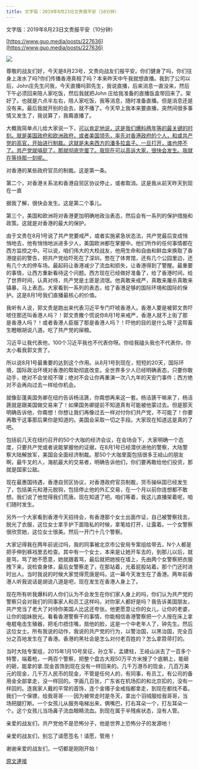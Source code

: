 ```yaml
---
title: 文字版：2019年8月23日文贵报平安（10分钟）
---
```


文字版：2019年8月23日文贵报平安（10分钟）

[https://www.guo.media/posts/227636](https://www.guo.media/posts/227636)





[![](https://1.bp.blogspot.com/-rNK0E2de-8c/XWDR4MnEmxI/AAAAAAAAB9c/AKhh_oR1glQl2-m2nvhICqseQMvTuVngwCLcBGAs/s400/111.PNG)](https://1.bp.blogspot.com/-rNK0E2de-8c/XWDR4MnEmxI/AAAAAAAAB9c/AKhh_oR1glQl2-m2nvhICqseQMvTuVngwCLcBGAs/s1600/111.PNG)


尊敬的战友们好，今天是8月23号，文贵向战友们报平安。你们健身了吗，你们往身上泼水了吗?你们传播香港真相了吗？本来昨天中午我就想直播。我到了公司以后，John庄先生问我，今天直播吗郭先生，我说直播，后来消息一直没来，然后下午必须回来陪人家吃饭，然后我就把John 庄给我准备的直播饭盒带回来了。架好了。也就是六点半左右，陪人家吃饭，我等消息，随时准备直播。但是消息还是没有来。最后我就开别的会去，就不播了。今天早上我本来要直播，突然间很多事情又发生了，我说算了，我甭直播了。

大概我简单点儿给大家说一下，[可以肯定地说，这是我们爆料两年等的最关键的时刻。就是美国政府和欧洲政府，或者美国领先，率先对香港政府的个人，和或共产党的高官，开始进行制裁。这就是未来西方的潘多拉盒子。一旦打开，谁也停不了。共产党就嗝屁了，那就彻底完蛋了。我现在可以高诉大家，很快会发生。我就在等待那一刻呢。](https://www.blogger.com/null)


对香港的某些政府官员的制裁。这是第一条。

第二个，对香港关系法和香港自贸区协议停止，或者取消。这是我从前天昨天到现在一直

据我了解，很快会发生。这是第二个事儿。

第三个，美国和欧洲将对香港更加明确地政治表态，然后会有一系列的保护措施和政策。这就是对香港的最大的保护。

由于文贵在8月1号说了共产党要戒严，或者实施紧急状态法，共产党最后变成悄悄地去，他有悄悄地派进多少人，美国欧洲都在掌握中。他们所作的任何事情都在西方监控之中。可以说，咱们伟大的大校战友，他用生命和自由和鲜血来换取了香港提前的警告，把共产党给吓死在了深圳，憋在了体育馆，还有几个公园里边，还有几个大的停车场。最起码让香港减少了流血和损失，让香港得到了警醒。最重要的事情，让西方重新看待这个问题。西方现在已经做好准备了，给了香港时间，给了世界时间，认真对待，共产党是土匪是流氓。他真敢来戒严，真敢来屠杀真敢来镇暴，马上表态。大家看到一系列的表态，给了香港足够的国际环境和国际的保护。这是8月1号我们直播最核心的价值。

我听有人说，郭文贵是跑出来代表习近平专门吓唬香港人。香港人要是被郭文贵吓唬住那还叫香港人吗？！郭文贵撒个慌说你8月1号来戒严，香港人就不上街了那是香港人吗？！或者香港人臣服了那是香港人吗？！吓他的目的是什么呀？这帮畜生瞪眼胡说八道。吃了共产党的屎粮。

习近平让我代表他，100个习近平我也不代表你呀。你给我磕头我也不代表你，你太小看我郭文贵了。

所以说8月1号最重要的达到这个作用。从8月1号到现在，短短的20天，国际环境，国际政治环境对香港的帮助彻底改变。全世界多少人已经明确表态，只要你敢动手，绝对不会坐视不理；绝对不会让你再重演一次八九年的天安门事件；西方绝对不会再向过去一样给你机会。

就像彭蓬奥国务卿在纽约告诉杨洁篪，你甭想再来这一套。杨洁篪干嘛来了，杨洁篪就是跟美国做交易来了！如果国务卿提前不知道真有可能被他蒙过去。但是那天明确告诉他，你甭想！你想让我们再像过去一样对付你们共产党，不可能了！你要再敢干这事那后果你是知道的。美国会采取一切之手段。大家现在知道这是真的了吧。

包括前几天在纽约召开的50个大咖的经济会议，在会场会下，大家明确一个态度，只要共产党或者说能掌握他的证据，在8月1号已经潜伏进他的警察，大陆警察大陆解放军，美国会全面经济制裁。那50个大咖里面包括很多王岐山的朋友啊，最牛叉的人，海航最大的交易者，明确告诉他们，你们要再敢给他们投资，那就是国家公敌。

现在最惠国待遇，香港自贸区协议，对香港政府官员制裁，货币操纵国已经发生了，包括美元和港元脱钩，包括停止他的外汇交易，在一个月以前你连想都不敢想。我们说了他觉得我们荒唐。现在知道了吧。咱们等着，我这儿直播架着呢，咱们随时发生。

另外一个大家看到香港今天招待会，有香港那个女士出面作证，自己被警察找去，脱光了衣服，这位女士拿手护下面隐私的时候，拿笔给打开，让露着。一个女警察很欣赏她，这位女士很美。然后一开门十几个警察。

大家记得我在两年前说过吗，我的同事被北京市公安局专案组给带去，N个人都是把手伸到裤裆里去检查。其中有一个女士，本来是让她开车去的，到那儿以后，就是骂，骂了她不愿意，她就跟着骂，最后就把她按在墙上，先由两个女警察把衣服拽下来，说检查身体，最后女警察走了，在那站着，光着屁股站着。那个门还时进时出人。当时我说的时候大家觉得荒唐是吗，这一幕今天发生在了香港。两年前香港人听我说话是胡说八道是吧，现在发生在香港人身上了。

现在所有听我爆料的人你们认为不会发生在你们家人身上的吗，你们认为共产党的警察只会对我们的同事家人和员工这样吗，对你家人都好是吗？我告诉美国朋友，共产党当了老大了对待你美国人比这还夸张。他更愿意让你的女儿，让你的老婆，让你的姐妹脱光。看看香港警察干的事情，你能相信香港警察把一个人按在床上拿电棍电击生殖器，把毛巾捂住嘴，扇他的脸，这是一个中老年人了，钟先生。然后这位女士。所有我说的动作，我说的共产党的行为，以警治国，以黑治国，完全百分之百地发生在了香港。香港的黑社会是怎么对付老百姓的？怎么拿笤帚打的。

当时大陆专案组，2015年1月10号吴征，孙立军，孟建柱，王岐山派去了一百多个特警，端着枪，一两百个警察，把整个盘古大观50万平方米搜了个底朝上，能砸的砸，能拿的拿.现金首饰到现在没有一样回来的。几千万港币的现金，几百万美元的现金，几千万人民币的现金，不管是任何人的，有同事，有员工，有公司的备用金全部拿走，没一样回的。字画几百张，广东省在机场扣的和北京扣的，没有一样回的。连我家人戴的平常的首饰，连个金镯子金戒指都拿走，到现在都找不着。我们一个保镖，给我哥哥·······因为被带走时是冬天，拿出个羽绒服给我哥哥，当场把腿打断。一个女孩儿从服务电梯出来，俩嘴巴，打右耳朵一个，打左耳朵一个。这个女孩儿当场鼻子流血眼睛流血。到现在属于半残疾状态，没有人管。

亲爱的战友们，共产党他不是恐怖分子，他是世界上恐怖分子的发源地！

亲爱的战友们，别忘了请愿签名！请愿，管用！

谢谢亲爱的战友们，一切都是刚刚开始！

[原文連接](http://littleantvoice.blogspot.com/2019/08/201982310.html)
